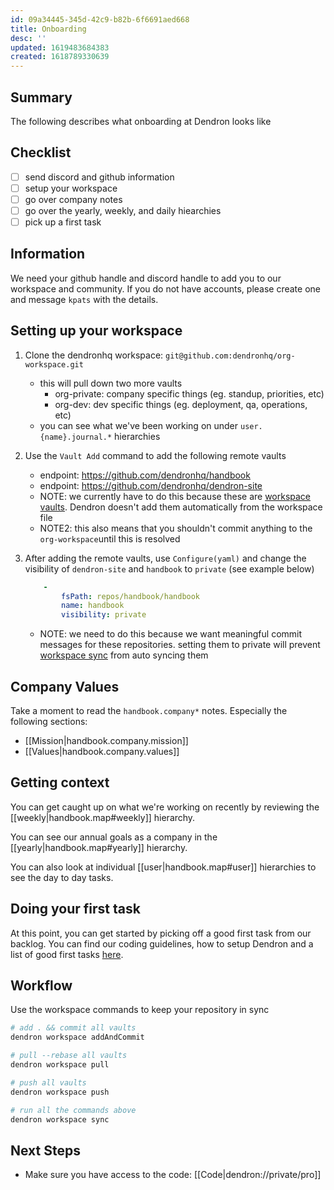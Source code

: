 ```yaml
---
id: 09a34445-345d-42c9-b82b-6f6691aed668
title: Onboarding
desc: ''
updated: 1619483684383
created: 1618789330639
---
```


## Summary

The following describes what onboarding at Dendron looks like

## Checklist
- [ ] send discord and github information
- [ ] setup your workspace
- [ ] go over company notes
- [ ] go over the yearly, weekly, and daily hiearchies
- [ ] pick up a first task

## Information

We need your github handle and discord handle to add you to our workspace and community. If you do not have accounts, please create one and message `kpats` with the details.


## Setting up your workspace

1. Clone the dendronhq workspace: `git@github.com:dendronhq/org-workspace.git`
    - this will pull down two more vaults
        - org-private: company specific things (eg. standup, priorities, etc)
        - org-dev: dev specific things (eg. deployment, qa, operations, etc)
    - you can see what we've been working on under `user.{name}.journal.*` hierarchies

1. Use the `Vault Add` command to add the following remote vaults
    - endpoint: https://github.com/dendronhq/handbook
    - endpoint: https://github.com/dendronhq/dendron-site
    - NOTE: we currently have to do this because these are [workspace vaults](https://wiki.dendron.so/notes/c6fd6bc4-7f75-4cbb-8f34-f7b99bfe2d50.html#workspace-vault). Dendron doesn't add them automatically from the workspace file
    - NOTE2: this also means that you shouldn't commit anything to the `org-workspace`until this is resolved
1. After adding the remote vaults, use `Configure(yaml)` and change the visibility of `dendron-site` and `handbook` to `private` (see example below)
    ```yml
        -
            fsPath: repos/handbook/handbook
            name: handbook
            visibility: private
    ```
    - NOTE: we need to do this because we want meaningful commit messages for these repositories. setting them to private will prevent [workspace sync](https://wiki.dendron.so/notes/23a1b942-99af-45c8-8116-4f4bb7dccd21.html#sync) from auto syncing them

## Company Values

Take a moment to read the `handbook.company*` notes. Especially the following sections:
- [[Mission|handbook.company.mission]]
- [[Values|handbook.company.values]]


## Getting context

You can get caught up on what we're working on recently by reviewing the [[weekly|handbook.map#weekly]] hierarchy.

You can see our annual goals as a company in the [[yearly|handbook.map#yearly]] hierarchy. 

You can also look at individual [[user|handbook.map#user]] hierarchies to see the day to day tasks. 

## Doing your first task

At this point, you can get started by picking off a good first task from our backlog.  You can find our coding guidelines, how to setup Dendron and a list of good first tasks [here](https://wiki.dendron.so/notes/81da87be-2d4e-47b5-a1d6-c0d647e1ab00.html).

## Workflow

Use the workspace commands to keep your repository in sync 

```sh
# add . && commit all vaults
dendron workspace addAndCommit

# pull --rebase all vaults
dendron workspace pull

# push all vaults
dendron workspace push 

# run all the commands above
dendron workspace sync
```

## Next Steps
- Make sure you have access to the code: [[Code|dendron://private/pro]]